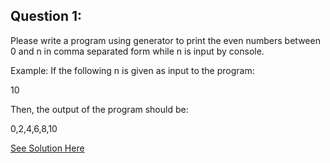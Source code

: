Question 1:
-----------------

Please write a program using generator to print the even numbers between 0 and n in comma separated form while n is input by console.  

Example:
If the following n is given as input to the program:

10  

Then, the output of the program should be:  

0,2,4,6,8,10  

[See Solution Here](https://github.com/Avi-1996/100DaysCodeChallenge/blob/master/100DayCode/Day54/Ques1.py)
